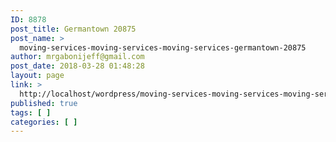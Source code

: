 ```yaml
---
ID: 8878
post_title: Germantown 20875
post_name: >
  moving-services-moving-services-moving-services-germantown-20875
author: mrgabonijeff@gmail.com
post_date: 2018-03-28 01:48:28
layout: page
link: >
  http://localhost/wordpress/moving-services-moving-services-moving-services-germantown-20875/
published: true
tags: [ ]
categories: [ ]
---
```

